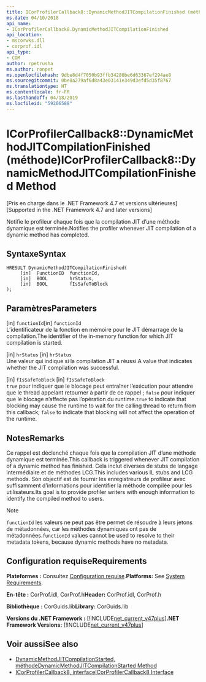 ```yaml
---
title: ICorProfilerCallback8::DynamicMethodJITCompilationFinished (méthode)
ms.date: 04/10/2018
api_name:
- ICorProfilerCallback8.DynamicMethodJITCompilationFinished
api_location:
- mscorwks.dll
- corprof.idl
api_type:
- COM
author: rpetrusha
ms.author: ronpet
ms.openlocfilehash: 9dbe8d4f7050b93ffb34280be6d63367ef294ae8
ms.sourcegitcommit: 0be8a279af6d8a43e03141e349d3efd5d35f8767
ms.translationtype: HT
ms.contentlocale: fr-FR
ms.lasthandoff: 04/18/2019
ms.locfileid: "59206588"
---
```

# <a name="icorprofilercallback8dynamicmethodjitcompilationfinished-method"></a><span data-ttu-id="123fb-102">ICorProfilerCallback8::DynamicMethodJITCompilationFinished (méthode)</span><span class="sxs-lookup"><span data-stu-id="123fb-102">ICorProfilerCallback8::DynamicMethodJITCompilationFinished Method</span></span>
<span data-ttu-id="123fb-103">[Pris en charge dans le .NET Framework 4.7 et versions ultérieures]</span><span class="sxs-lookup"><span data-stu-id="123fb-103">[Supported in the .NET Framework 4.7 and later versions]</span></span>  
  
<span data-ttu-id="123fb-104">Notifie le profileur chaque fois que la compilation JIT d’une méthode dynamique est terminée.</span><span class="sxs-lookup"><span data-stu-id="123fb-104">Notifies the profiler whenever JIT compilation of a dynamic method has completed.</span></span>  
  
## <a name="syntax"></a><span data-ttu-id="123fb-105">Syntaxe</span><span class="sxs-lookup"><span data-stu-id="123fb-105">Syntax</span></span>  
  
```  
HRESULT DynamicMethodJITCompilationFinished(  
     [in]  FunctionID  functionId,   
     [in]  BOOL        hrStatus,   
     [in]  BOOL        fIsSafeToBlock   
);  
```  
  
## <a name="parameters"></a><span data-ttu-id="123fb-106">Paramètres</span><span class="sxs-lookup"><span data-stu-id="123fb-106">Parameters</span></span>  
<span data-ttu-id="123fb-107">[in] `functionId`</span><span class="sxs-lookup"><span data-stu-id="123fb-107">[in] `functionId`</span></span>  
<span data-ttu-id="123fb-108">L’identificateur de la fonction en mémoire pour le JIT démarrage de la compilation.</span><span class="sxs-lookup"><span data-stu-id="123fb-108">The identifier of the in-memory function for which JIT compilation is started.</span></span>   

<span data-ttu-id="123fb-109">[in] `hrStatus` </span><span class="sxs-lookup"><span data-stu-id="123fb-109">[in] `hrStatus` </span></span>  
<span data-ttu-id="123fb-110">Une valeur qui indique si la compilation JIT a réussi.</span><span class="sxs-lookup"><span data-stu-id="123fb-110">A value that indicates whether the JIT compilation was successful.</span></span>

<span data-ttu-id="123fb-111">[in] `fIsSafeToBlock` </span><span class="sxs-lookup"><span data-stu-id="123fb-111">[in] `fIsSafeToBlock` </span></span>  
<span data-ttu-id="123fb-112">`true` pour indiquer que le blocage peut entraîner l’exécution pour attendre que le thread appelant retourner à partir de ce rappel ; `false` pour indiquer que le blocage n’affecte pas l’opération du runtime.</span><span class="sxs-lookup"><span data-stu-id="123fb-112">`true` to indicate that blocking may cause the runtime to wait for the calling thread to return from this callback; `false` to indicate that blocking will not affect the operation of the runtime.</span></span>  

## <a name="remarks"></a><span data-ttu-id="123fb-113">Notes</span><span class="sxs-lookup"><span data-stu-id="123fb-113">Remarks</span></span>  

<span data-ttu-id="123fb-114">Ce rappel est déclenché chaque fois que la compilation JIT d’une méthode dynamique est terminée.</span><span class="sxs-lookup"><span data-stu-id="123fb-114">This callback is triggered whenever JIT compilation of a dynamic method has finished.</span></span> <span data-ttu-id="123fb-115">Cela inclut diverses de stubs de langage intermédiaire et de méthodes LCG.</span><span class="sxs-lookup"><span data-stu-id="123fb-115">This includes various IL stubs and LCG methods.</span></span> <span data-ttu-id="123fb-116">Son objectif est de fournir les enregistreurs de profileur avec suffisamment d’informations pour identifier la méthode compilée pour les utilisateurs.</span><span class="sxs-lookup"><span data-stu-id="123fb-116">Its goal is to provide profiler writers with enough information to identify the compiled method to users.</span></span>

> [!NOTE]
> <span data-ttu-id="123fb-117">`functionId` les valeurs ne peut pas être permet de résoudre à leurs jetons de métadonnées, car les méthodes dynamiques ont pas de métadonnées.</span><span class="sxs-lookup"><span data-stu-id="123fb-117">`functionId` values cannot be used to resolve to their metadata tokens, because dynamic methods have no metadata.</span></span>

## <a name="requirements"></a><span data-ttu-id="123fb-118">Configuration requise</span><span class="sxs-lookup"><span data-stu-id="123fb-118">Requirements</span></span>  
 <span data-ttu-id="123fb-119">**Plateformes :** Consultez [Configuration requise](../../../../docs/framework/get-started/system-requirements.md).</span><span class="sxs-lookup"><span data-stu-id="123fb-119">**Platforms:** See [System Requirements](../../../../docs/framework/get-started/system-requirements.md).</span></span>  
  
 <span data-ttu-id="123fb-120">**En-tête :** CorProf.idl, CorProf.h</span><span class="sxs-lookup"><span data-stu-id="123fb-120">**Header:** CorProf.idl, CorProf.h</span></span>  
  
 <span data-ttu-id="123fb-121">**Bibliothèque :** CorGuids.lib</span><span class="sxs-lookup"><span data-stu-id="123fb-121">**Library:** CorGuids.lib</span></span>  
  
 <span data-ttu-id="123fb-122">**Versions du .NET Framework :** [!INCLUDE[net_current_v47plus](../../../../includes/net-current-v47plus.md)]</span><span class="sxs-lookup"><span data-stu-id="123fb-122">**.NET Framework Versions:** [!INCLUDE[net_current_v47plus](../../../../includes/net-current-v47plus.md)]</span></span>  
  
## <a name="see-also"></a><span data-ttu-id="123fb-123">Voir aussi</span><span class="sxs-lookup"><span data-stu-id="123fb-123">See also</span></span>

- [<span data-ttu-id="123fb-124">DynamicMethodJITCompilationStarted, méthode</span><span class="sxs-lookup"><span data-stu-id="123fb-124">DynamicMethodJITCompilationStarted Method</span></span>](icorprofilercallback8-dynamicmethodjitcompilationstarted-method.md)
- [<span data-ttu-id="123fb-125">ICorProfilerCallback8, interface</span><span class="sxs-lookup"><span data-stu-id="123fb-125">ICorProfilerCallback8 Interface</span></span>](icorprofilercallback8-interface.md)
